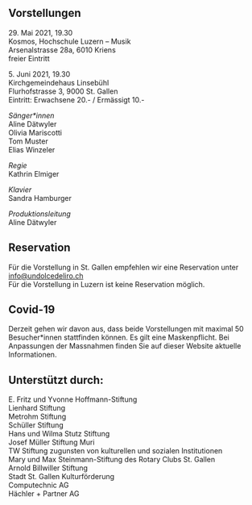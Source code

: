 ## Vorstellungen

29\. Mai 2021, 19.30  
Kosmos, Hochschule Luzern – Musik  
Arsenalstrasse 28a, 6010 Kriens  
freier Eintritt

5\. Juni 2021, 19.30  
Kirchgemeindehaus Linsebühl  
Flurhofstrasse 3, 9000 St. Gallen  
Eintritt:	Erwachsene 20.- / Ermässigt 10.-

*Sänger\*innen*  
Aline Dätwyler  
Olivia Mariscotti  
Tom Muster  
Elias Winzeler

*Regie*  
Kathrin Elmiger

*Klavier*  
Sandra Hamburger

*Produktionsleitung*  
Aline Dätwyler

## Reservation 
Für die Vorstellung in St. Gallen empfehlen wir eine Reservation unter [info@undolcedeliro.ch](mailto:info@undolcedeliro.ch)  
Für die Vorstellung in Luzern ist keine Reservation möglich.

## Covid-19
Derzeit gehen wir davon aus, dass beide Vorstellungen mit maximal 50 Besucher\*innen stattfinden können. Es gilt eine Maskenpflicht. Bei Anpassungen der Massnahmen finden Sie auf dieser Website aktuelle Informationen.

## Unterstützt durch:
E. Fritz und Yvonne Hoffmann-Stiftung  
Lienhard Stiftung  
Metrohm Stiftung  
Schüller Stiftung  
Hans und Wilma Stutz Stiftung  
Josef Müller Stiftung Muri  
TW Stiftung zugunsten von kulturellen und sozialen Institutionen  
Mary und Max Steinmann-Stiftung des Rotary Clubs St. Gallen  
Arnold Billwiller Stiftung  
Stadt St. Gallen Kulturförderung  
Computechnic AG  
Hächler + Partner AG
